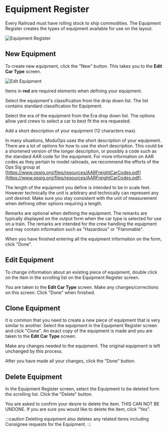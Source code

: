 # Equipment Register

Every Railroad must have rolling stock to ship commodities. The Equipment Register creates the types of equipment available for use on the layout.

![Equipment Register](/img/equipment-register.svg)

## New Equipment

To create new equipment, click the &quot;New&quot; button. This takes you to the **Edit Car Type** screen.

![Edit Equipment](/img/edit-equipment.svg)

Items in **red** are required elements when defining your equipment.

Select the equipment's classification from the drop down list. The list contains standard classification for Equipment.

Select the era of the equipment from the Era drop down list. The options allow yard crews to select a car to best fit the era requested.

Add a short description of your equipment (12 characters max).

In many situations, ModuOps uses the short description of your equipment. There are a lot of options for how to use the short description. This could be a shortened version of the longer description, or possibly a code such as the standard AAR code for the equipment. For more information on AAR codes as they pertain to model railroads, we recommend the efforts of the Ops Sig group at [https://www.opsig.org/files/resources/AARFreightCarCodes.pdf](https://www.opsig.org/files/resources/AARFreightCarCodes.pdf).

The length of the equipment you define is intended to be in scale feet. However technically the unit is arbitrary and technically can represent any unit desired. Make sure you stay consistent with the unit of measurement when defining other options requiring a length.

Remarks are optional when defining the equipment. The remarks are typically displayed on the output form when the car type is selected for use on a train. The remarks are intended for the crew handling the equipment and may contain information such as &quot;Hazardous&quot; or &quot;Flammable&quot;.

When you have finished entering all the equipment information on the form, click &quot;Done&quot;.

## Edit Equipment

To change information about an existing piece of equipment, double click on the item in the scrolling list on the Equipment Register screen.

You are taken to the **Edit Car Type** screen. Make any changes/corrections on this screen. Click &quot;Done&quot; when finished.

## Clone Equipment

It is common that you need to create a new piece of equipment that is very similar to another. Select the equipment in the Equipment Register screen and click &quot;Clone&quot;. An exact copy of the equipment is made and you are taken to the **Edit Car Type** screen.

Make any changes needed to the equipment. The original equipment is left unchanged by this process.

After you have made all your changes, click the &quot;Done&quot; button.

## Delete Equipment

In the Equipment Register screen, select the Equipment to be deleted form the scrolling list. Click the &quot;Delete&quot; button.

You are asked to confirm your desire to delete the item. THIS CAN NOT BE UNDONE. If you are sure you would like to delete the item, click &quot;Yes&quot;.

:::caution
Deleting equipment also deletes any related items including Consignee requests for the Equipment.
:::

